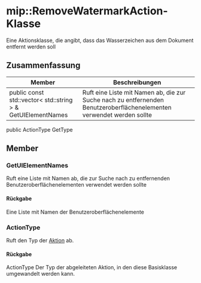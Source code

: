 # <a name="class-mipremovewatermarkaction"></a>mip::RemoveWatermarkAction-Klasse 
Eine Aktionsklasse, die angibt, dass das Wasserzeichen aus dem Dokument entfernt werden soll
## <a name="summary"></a>Zusammenfassung
 Member                        | Beschreibungen                                
--------------------------------|---------------------------------------------
public const std::vector< std::string > & GetUIElementNames | Ruft eine Liste mit Namen ab, die zur Suche nach zu entfernenden Benutzeroberflächenelementen verwendet werden sollte
public ActionType GetType
## <a name="members"></a>Member
### <a name="getuielementnames"></a>GetUIElementNames
Ruft eine Liste mit Namen ab, die zur Suche nach zu entfernenden Benutzeroberflächenelementen verwendet werden sollte
#### <a name="returns"></a>Rückgabe
Eine Liste mit Namen der Benutzeroberflächenelemente
### <a name="actiontype"></a>ActionType
Ruft den Typ der [Aktion](#classmip_1_1_action) ab.
#### <a name="returns"></a>Rückgabe
ActionType Der Typ der abgeleiteten Aktion, in den diese Basisklasse umgewandelt werden kann.